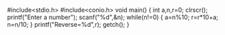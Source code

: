 #include<stdio.h>
#include<conio.h>
void main()
{
int a,n,r=0;
clrscr();
printf("Enter a number");
scanf("%d",&n);
while(n!=0)
{
a=n%10;
r=r*10+a;
n=n/10;
}
printf("Reverse=%d",r);
getch();
}
